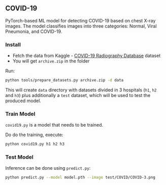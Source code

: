 ## COVID-19
PyTorch-based ML model for detecting COVID-19 based on chest X-ray images.
The model classifies images into three categories: Normal, Viral Pneumonia, and COVID-19.

### Install
- Fetch the data from Kaggle - [COVID-19 Radiography Database](https://www.kaggle.com/datasets/tawsifurrahman/covid19-radiography-database) dataset
- You will get `archive.zip` in the folder

Run:
```bash
python tools/prepare_datasets.py archive.zip -d data
```

This will create `data` directory with datasets divided in 3 hospitals (`h1`, `h2` and `h3`) plus additionally a `test` dataset, which will be used to test the produced model.


### Train Model
`covid19.py` is a model that needs to be trained.

Do do the training, execute:

```bash
python covid19.py h1 h2 h3 
```

### Test Model
Inference can be done using `predict.py`:

```bash
python predict.py --model model.pth --image test/COVID/COVID-3.png
```